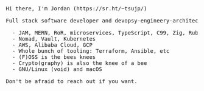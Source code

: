 <pre>
Hi there, I'm Jordan (https://sr.ht/~tsujp/)

Full stack software developer and devopsy-engineery-architecty stuff

  - JAM, MERN, RoR, microservices, TypeScript, C99, Zig, Ruby, Bash
  - Nomad, Vault, Kubernetes
  - AWS, Alibaba Cloud, GCP
  - Whole bunch of tooling: Terraform, Ansible, etc
  - (F)OSS is the bees knees
  - Crypto(graphy) is also the knee of a bee
  - GNU/Linux (void) and macOS

Don't be afraid to reach out if you want.
</pre>
